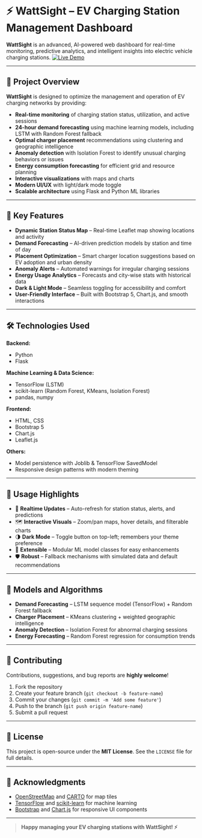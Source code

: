 # ⚡ WattSight – EV Charging Station Management Dashboard

**WattSight** is an advanced, AI-powered web dashboard for real-time monitoring, predictive analytics, and intelligent insights into electric vehicle charging stations.
[![Live Demo](https://img.shields.io/badge/Live-Demo-green?style=for-the-badge&logo=vercel)](https://wattsight-production.up.railway.app/)

---

## 🚀 Project Overview

**WattSight** is designed to optimize the management and operation of EV charging networks by providing:

- **Real-time monitoring** of charging station status, utilization, and active sessions  
- **24-hour demand forecasting** using machine learning models, including LSTM with Random Forest fallback  
- **Optimal charger placement** recommendations using clustering and geographic intelligence  
- **Anomaly detection** with Isolation Forest to identify unusual charging behaviors or issues  
- **Energy consumption forecasting** for efficient grid and resource planning  
- **Interactive visualizations** with maps and charts  
- **Modern UI/UX** with light/dark mode toggle  
- **Scalable architecture** using Flask and Python ML libraries

---

## 🎯 Key Features

- **Dynamic Station Status Map** – Real-time Leaflet map showing locations and activity  
- **Demand Forecasting** – AI-driven prediction models by station and time of day  
- **Placement Optimization** – Smart charger location suggestions based on EV adoption and urban density  
- **Anomaly Alerts** – Automated warnings for irregular charging sessions  
- **Energy Usage Analytics** – Forecasts and city-wise stats with historical data  
- **Dark & Light Mode** – Seamless toggling for accessibility and comfort  
- **User-Friendly Interface** – Built with Bootstrap 5, Chart.js, and smooth interactions  

---

## 🛠 Technologies Used

**Backend:**
- Python
- Flask

**Machine Learning & Data Science:**
- TensorFlow (LSTM)
- scikit-learn (Random Forest, KMeans, Isolation Forest)
- pandas, numpy

**Frontend:**
- HTML, CSS
- Bootstrap 5
- Chart.js
- Leaflet.js

**Others:**
- Model persistence with Joblib & TensorFlow SavedModel
- Responsive design patterns with modern theming

---

## 🌟 Usage Highlights

- 🔁 **Realtime Updates** – Auto-refresh for station status, alerts, and predictions  
- 🗺 **Interactive Visuals** – Zoom/pan maps, hover details, and filterable charts  
- 🌗 **Dark Mode** – Toggle button on top-left; remembers your theme preference  
- 🔧 **Extensible** – Modular ML model classes for easy enhancements  
- 🛡 **Robust** – Fallback mechanisms with simulated data and default recommendations  

---

## 🧠 Models and Algorithms

- **Demand Forecasting** – LSTM sequence model (TensorFlow) + Random Forest fallback  
- **Charger Placement** – KMeans clustering + weighted geographic intelligence  
- **Anomaly Detection** – Isolation Forest for abnormal charging sessions  
- **Energy Forecasting** – Random Forest regression for consumption trends  

---

## 🤝 Contributing

Contributions, suggestions, and bug reports are **highly welcome**!

1. Fork the repository  
2. Create your feature branch (`git checkout -b feature-name`)  
3. Commit your changes (`git commit -m 'Add some feature'`)  
4. Push to the branch (`git push origin feature-name`)  
5. Submit a pull request  

---

## 📄 License

This project is open-source under the **MIT License**. See the `LICENSE` file for full details.

---

## 🙏 Acknowledgments

- [OpenStreetMap](https://www.openstreetmap.org/) and [CARTO](https://carto.com/) for map tiles  
- [TensorFlow](https://www.tensorflow.org/) and [scikit-learn](https://scikit-learn.org/) for machine learning  
- [Bootstrap](https://getbootstrap.com/) and [Chart.js](https://www.chartjs.org/) for responsive UI components  

---

> **Happy managing your EV charging stations with WattSight! ⚡**
